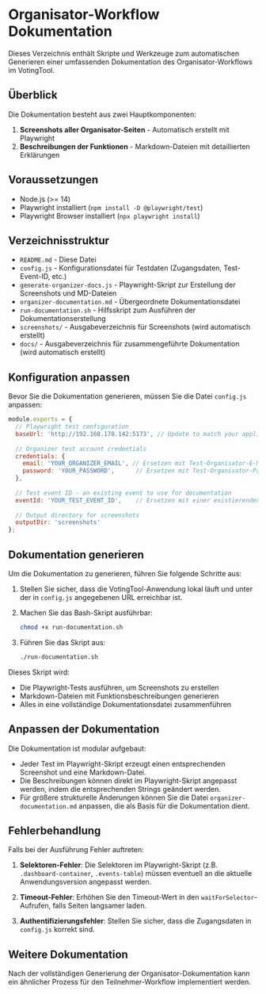 # Organisator-Workflow Dokumentation

Dieses Verzeichnis enthält Skripte und Werkzeuge zum automatischen Generieren einer umfassenden Dokumentation des Organisator-Workflows im VotingTool.

## Überblick

Die Dokumentation besteht aus zwei Hauptkomponenten:

1. **Screenshots aller Organisator-Seiten** - Automatisch erstellt mit Playwright
2. **Beschreibungen der Funktionen** - Markdown-Dateien mit detaillierten Erklärungen

## Voraussetzungen

- Node.js (>= 14)
- Playwright installiert (`npm install -D @playwright/test`)
- Playwright Browser installiert (`npx playwright install`)

## Verzeichnisstruktur

- `README.md` - Diese Datei
- `config.js` - Konfigurationsdatei für Testdaten (Zugangsdaten, Test-Event-ID, etc.)
- `generate-organizer-docs.js` - Playwright-Skript zur Erstellung der Screenshots und MD-Dateien
- `organizer-documentation.md` - Übergeordnete Dokumentationsdatei
- `run-documentation.sh` - Hilfsskript zum Ausführen der Dokumentationserstellung
- `screenshots/` - Ausgabeverzeichnis für Screenshots (wird automatisch erstellt)
- `docs/` - Ausgabeverzeichnis für zusammengeführte Dokumentation (wird automatisch erstellt)

## Konfiguration anpassen

Bevor Sie die Dokumentation generieren, müssen Sie die Datei `config.js` anpassen:

```javascript
module.exports = {
  // Playwright test configuration
  baseUrl: 'http://192.168.178.142:5173', // Update to match your application URL
  
  // Organizer test account credentials
  credentials: {
    email: 'YOUR_ORGANIZER_EMAIL', // Ersetzen mit Test-Organisator-E-Mail
    password: 'YOUR_PASSWORD',      // Ersetzen mit Test-Organisator-Passwort
  },
  
  // Test event ID - an existing event to use for documentation
  eventId: 'YOUR_TEST_EVENT_ID',    // Ersetzen mit einer existierenden Event-ID
  
  // Output directory for screenshots
  outputDir: 'screenshots'
};
```

## Dokumentation generieren

Um die Dokumentation zu generieren, führen Sie folgende Schritte aus:

1. Stellen Sie sicher, dass die VotingTool-Anwendung lokal läuft und unter der in `config.js` angegebenen URL erreichbar ist.

2. Machen Sie das Bash-Skript ausführbar:
   ```bash
   chmod +x run-documentation.sh
   ```

3. Führen Sie das Skript aus:
   ```bash
   ./run-documentation.sh
   ```

Dieses Skript wird:
- Die Playwright-Tests ausführen, um Screenshots zu erstellen
- Markdown-Dateien mit Funktionsbeschreibungen generieren
- Alles in eine vollständige Dokumentationsdatei zusammenführen

## Anpassen der Dokumentation

Die Dokumentation ist modular aufgebaut:

- Jeder Test im Playwright-Skript erzeugt einen entsprechenden Screenshot und eine Markdown-Datei.
- Die Beschreibungen können direkt im Playwright-Skript angepasst werden, indem die entsprechenden Strings geändert werden.
- Für größere strukturelle Änderungen können Sie die Datei `organizer-documentation.md` anpassen, die als Basis für die Dokumentation dient.

## Fehlerbehandlung

Falls bei der Ausführung Fehler auftreten:

1. **Selektoren-Fehler**: Die Selektoren im Playwright-Skript (z.B. `.dashboard-container`, `.events-table`) müssen eventuell an die aktuelle Anwendungsversion angepasst werden.

2. **Timeout-Fehler**: Erhöhen Sie den Timeout-Wert in den `waitForSelector`-Aufrufen, falls Seiten langsamer laden.

3. **Authentifizierungsfehler**: Stellen Sie sicher, dass die Zugangsdaten in `config.js` korrekt sind.

## Weitere Dokumentation

Nach der vollständigen Generierung der Organisator-Dokumentation kann ein ähnlicher Prozess für den Teilnehmer-Workflow implementiert werden.
